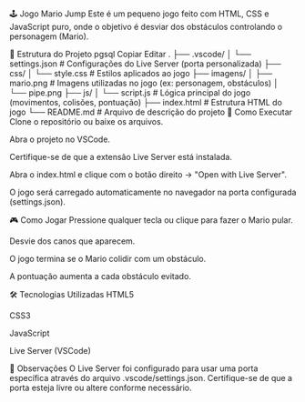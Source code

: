 🕹️ Jogo Mario Jump
Este é um pequeno jogo feito com HTML, CSS e JavaScript puro, onde o objetivo é desviar dos obstáculos controlando o personagem (Mario).

📁 Estrutura do Projeto
pgsql
Copiar
Editar
.
├── .vscode/
│   └── settings.json       # Configurações do Live Server (porta personalizada)
├── css/
│   └── style.css           # Estilos aplicados ao jogo
├── imagens/
│   ├── mario.png           # Imagens utilizadas no jogo (ex: personagem, obstáculos)
│   └── pipe.png
├── js/
│   └── script.js           # Lógica principal do jogo (movimentos, colisões, pontuação)
├── index.html              # Estrutura HTML do jogo
└── README.md               # Arquivo de descrição do projeto
🚀 Como Executar
Clone o repositório ou baixe os arquivos.

Abra o projeto no VSCode.

Certifique-se de que a extensão Live Server está instalada.

Abra o index.html e clique com o botão direito → "Open with Live Server".

O jogo será carregado automaticamente no navegador na porta configurada (settings.json).

🎮 Como Jogar
Pressione qualquer tecla ou clique para fazer o Mario pular.

Desvie dos canos que aparecem.

O jogo termina se o Mario colidir com um obstáculo.

A pontuação aumenta a cada obstáculo evitado.

🛠️ Tecnologias Utilizadas
HTML5

CSS3

JavaScript

Live Server (VSCode)

📌 Observações
O Live Server foi configurado para usar uma porta específica através do arquivo .vscode/settings.json.
Certifique-se de que a porta esteja livre ou altere conforme necessário.